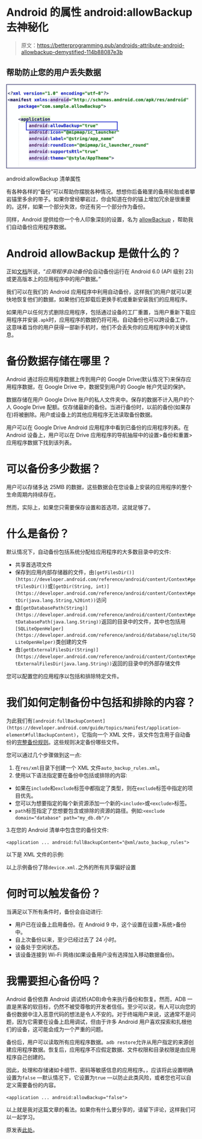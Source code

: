 # Android 的属性 android:allowBackup 去神秘化

> 原文：<https://betterprogramming.pub/androids-attribute-android-allowbackup-demystified-114b88087e3b>

## 帮助防止您的用户丢失数据

![](img/3157a4b3767b026d0d15d3a9e12c30e1.png)

android:allowBackup 清单属性

有各种各样的“备份”可以帮助你摆脱各种情况。想想你后备箱里的备用轮胎或者攀岩锚里多余的带子。如果你曾经攀岩过，你会知道在你的锚上增加冗余是很重要的。这样，如果一个部分失效，你还有另一个部分作为备份。

同样，Android 提供给你一个令人印象深刻的设置，名为 [allowBackup](https://developer.android.com/guide/topics/manifest/application-element#allowbackup) ，帮助我们自动备份应用程序数据。

# Android allowBackup 是做什么的？

正如[文档](https://developer.android.com/guide/topics/data/autobackup)所说，“*应用程序自动备份*会自动备份运行在 Android 6.0 (API 级别 23)或更高版本上的应用程序中的用户数据。”

我们可以在我们的 Android 应用程序中利用自动备份，这样我们的用户就可以更快地恢复他们的数据，如果他们在卸载后更换手机或重新安装我们的应用程序。

如果用户以任何方式删除应用程序，包括通过设备的工厂重置，当用户重新下载应用程序并安装`.apk`时，应用程序的数据仍将可用。自动备份也可以跨设备工作，这意味着当你的用户获得一部新手机时，他们不会丢失你的应用程序中的关键信息。

# 备份数据存储在哪里？

Android 通过将应用程序数据上传到用户的 Google Drive(默认情况下)来保存应用程序数据，在 Google Drive 中，数据受到用户的 Google 帐户凭证的保护。

数据存储在用户 Google Drive 账户的私人文件夹中。保存的数据不计入用户的个人 Google Drive 配额。仅存储最新的备份。当进行备份时，以前的备份(如果存在)将被删除。用户或设备上的其他应用程序无法读取备份数据。

用户可以在 Google Drive Android 应用程序中看到已备份的应用程序列表。在 Android 设备上，用户可以在 Drive 应用程序的导航抽屉中的设置>备份和重置>应用程序数据下找到该列表。

# 可以备份多少数据？

用户可以存储多达 25MB 的数据，这些数据会在您设备上安装的应用程序的整个生命周期内持续存在。

然而，实际上，如果您只需要保存设置和首选项，这就足够了。

# **什么是备份？**

默认情况下，自动备份包括系统分配给应用程序的大多数目录中的文件:

*   共享首选项文件
*   保存到应用内部存储器的文件，由`[getFilesDir()](https://developer.android.com/reference/android/content/Context#getFilesDir())`或`[getDir(String, int)](https://developer.android.com/reference/android/content/Context#getDir(java.lang.String,%20int))`访问
*   由`[getDatabasePath(String)](https://developer.android.com/reference/android/content/Context#getDatabasePath(java.lang.String))`返回的目录中的文件，其中也包括用`[SQLiteOpenHelper](https://developer.android.com/reference/android/database/sqlite/SQLiteOpenHelper)`类创建的文件
*   由`[getExternalFilesDir(String)](https://developer.android.com/reference/android/content/Context#getExternalFilesDir(java.lang.String))`返回的目录中的外部存储文件

您可以配置您的应用程序以包括和排除特定文件。

# 我们如何定制备份中包括和排除的内容？

为此我们有`[android:fullBackupContent](https://developer.android.com/guide/topics/manifest/application-element#fullBackupContent)`，它指向一个 XML 文件，该文件包含用于自动备份的[完整备份规则](https://developer.android.com/guide/topics/data/autobackup)。这些规则决定备份哪些文件。

您可以通过几个步骤做到这一点:

1.  在`res/xml`目录下创建一个 XML 文件`auto_backup_rules.xml`。
2.  使用以下语法指定要在备份中包括或排除的内容:

*   如果在`include`和`exclude`标签中都指定了类型，则在`exclude`标签中指定的项目优先。
*   您可以为想要指定的每个新资源添加一个新的`<include>`或`<exclude>`标签。
*   `path`标签指定了您想要包含或排除的资源的路径。例如:`<exclude domain="database" path="my_db.db"/>`

3.在您的 Android 清单中包含您的备份文件:

`<application ... android:fullBackupContent="@xml/auto_backup_rules">`

以下是 XML 文件的示例:

以上示例备份了除`device.xml.`之外的所有共享偏好设置

# 何时可以触发备份？

当满足以下所有条件时，备份会自动进行:

*   用户已在设备上启用备份。在 Android 9 中，这个设置在设置>系统>备份中。
*   自上次备份以来，至少已经过去了 24 小时。
*   设备处于空闲状态。
*   该设备连接到 Wi-Fi 网络(如果设备用户没有选择加入移动数据备份)。

# 我需要担心备份吗？

Android 备份依靠 Android 调试桥(ADB)命令来执行备份和恢复。然而，ADB 一直是黑客的软目标，仍然不被受尊敬的开发者信任。至少可以说，有人可以向您的备份数据中注入恶意代码的想法是令人不安的。对于终端用户来说，这通常不是问题，因为它需要在设备上启用调试，但由于许多 Android 用户喜欢探索和扎根他们的设备，这可能会成为一个严重的问题。

备份后，用户可以读取所有应用程序数据。`adb restore`允许从用户指定的来源创建应用程序数据。恢复后，应用程序不应假定数据、文件权限和目录权限是由应用程序自己创建的。

因此，处理和存储诸如卡细节、密码等敏感信息的应用程序。，应该将此设置明确设置为`false` —默认情况下，它设置为`true` —以防止此类风险，或者您也可以自定义需要备份的内容。

`<application ... android:allowBackup="false">`

以上就是我对这篇文章的看法。如果你有什么要分享的，请留下评论，这样我们可以一起学习。

原发表[此处](https://thedroidlady.com/2020-08-13-android-allowBackup-Demystified)。